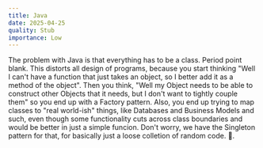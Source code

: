 ```yaml
---
title: Java
date: 2025-04-25
quality: Stub
importance: Low
---
```

The problem with Java is that everything has to be a class. Period point blank. This distorts all design of programs, because you start thinking "Well I can't have a function that just takes an object, so I better add it as a method of the object". Then you think, "Well my Object needs to be able to construct other Objects that it needs, but I don't want to tightly couple them" so you end up with a Factory pattern. Also, you end up trying to map classes to "real world-ish" things, like Databases and Business Models and such, even though some functionality cuts across class boundaries and would be better in just a simple funcion. Don't worry, we have the Singleton pattern for that, for basically just a loose colletion of random code. :facepalm:.